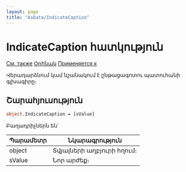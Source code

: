 ```yaml
---
layout: page
title: "AsData/IndicateCaption"
---
```



# IndicateCaption հատկություն

[См. также](../Asdata.md) [Օրինակ](../../Examples/E_AsData.html) [Применяется к](../Asdata.md)

Վերադարձնում կամ նշանակում է ընթացագոտու պատուհանի գլխագիրը։

## Շարահյուսություն

``` vb
object.IndicateCaption = [sValue]
```

Բաղադրիչներն են՝


| Պարամետր | Նկարագրություն |
|--|--|
| object| Տվյալների աղբյուրի հղում։ |
| sValue | Նոր արժեք։ |

